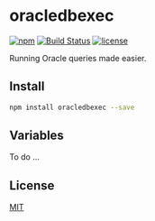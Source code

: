 # oracledbexec

[![npm](https://img.shields.io/npm/v/oracledbexec.svg?style=flat-square)](https://www.npmjs.com/package/oracledbexec)
[![Build Status](https://img.shields.io/travis/thesuhu/oracledbexec.svg?branch=main&style=flat-square)](https://app.travis-ci.com/thesuhu/mysqlexec)
[![license](https://img.shields.io/github/license/thesuhu/oracledbexec?style=flat-square)](https://github.com/thesuhu/oracledbexec/blob/master/LICENSE)

Running Oracle queries made easier.

## Install

```sh
npm install oracledbexec --save
```

## Variables

To do ...

## License

[MIT](https://github.com/thesuhu/oracledbexec/blob/master/LICENSE)
